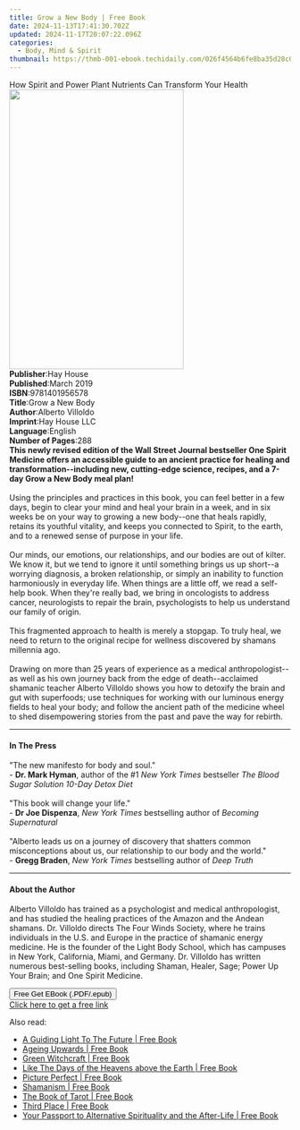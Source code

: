 ```yaml
---
title: Grow a New Body | Free Book
date: 2024-11-13T17:41:30.702Z
updated: 2024-11-17T20:07:22.096Z
categories:
  - Body, Mind & Spirit
thumbnail: https://thmb-001-ebook.techidaily.com/026f4564b6fe8ba35d28c0a8d4524b7c8adcf519192aa0123238c73b6216180c.jpg
---
```

<main id="book-container">
  <div class="flex flex-col">
    <div class="book-brief flex-1 py-6 px-4 sm:p-6 md:py-10 md:px-8">
      <!-- brief-->
      <div class="book-brief-main">
        How Spirit and Power Plant Nutrients Can Transform Your Health
      </div>
    </div>
    <div
      class="book-meta-info flex-1 grid gap-4 col-start-1 col-end-3 row-start-1 sm:mb-6 sm:grid-cols-4 lg:gap-6 lg:col-start-2 lg:row-end-6 lg:row-span-6 lg:mb-0"
    >
      <div
        class="book-meta-info-left place-content-center mt-4 p-4 text-sm leading-6 col-start-2 col-span-2 dark:text-slate-400"
      >
        <img
          class="w-full h-500 object-cover rounded-lg sm:h-255 sm:col-span-2 lg:col-span-full"
          src="https://img-001-ebook.techidaily.com/d7d5065de1846adf5a6139abac9fda5e5b585e9e3d6eba833e4f18d660470921.jpg"
          alt=""
          width="312"
          height="500"
        />
      </div>
      <div
        class="book-meta-info-right mt-2 col-start-1 row-start-2 col-span-3 self-center"
      >
        <!-- meta data  -->
        <div class="flex flex-col px-4 md:px-8">
          <div class="flex-1">
            <strong>Publisher</strong>:<span class="px-2">Hay House</span>
          </div>
          <div class="flex-1">
            <strong>Published</strong>:<span class="px-2">March 2019</span>
          </div>
          <div class="flex-1">
            <strong>ISBN</strong>:<span class="px-2">9781401956578</span>
          </div>
          <div class="flex-1">
            <strong>Title</strong>:<span class="px-2">Grow a New Body</span>
          </div>
          <div class="flex-1">
            <strong>Author</strong>:<span class="px-2">Alberto Villoldo</span>
          </div>
          <div class="flex-1">
            <strong>Imprint</strong>:<span class="px-2">Hay House LLC</span>
          </div>
          <div class="flex-1">
            <strong>Language</strong>:<span class="px-2">English</span>
          </div>
          <div class="flex-1">
            <strong>Number of Pages</strong>:<span class="px-2">288</span>
          </div>
        </div>
      </div>
    </div>
    <div class="book-description flex-1 py-6 px-4 sm:p-6 md:py-10 md:px-8">
      <div class="book-description-main">
        <div accordion-content="" id="description">
          <b
            >This newly revised edition of the Wall Street Journal bestseller
            One Spirit Medicine offers an accessible guide to an ancient
            practice for healing and transformation--including new, cutting-edge
            science, recipes, and a 7-day Grow a New Body meal plan!</b
          ><br /><br />Using the principles and practices in this book, you can
          feel better in a few days, begin to clear your mind and heal your
          brain in a week, and in six weeks be on your way to growing a new
          body--one that heals rapidly, retains its youthful vitality, and keeps
          you connected to Spirit, to the earth, and to a renewed sense of
          purpose in your life.<br /><br />Our minds, our emotions, our
          relationships, and our bodies are out of kilter. We know it, but we
          tend to ignore it until something brings us up short--a worrying
          diagnosis, a broken relationship, or simply an inability to function
          harmoniously in everyday life. When things are a little off, we read a
          self-help book. When they're really bad, we bring in oncologists to
          address cancer, neurologists to repair the brain, psychologists to
          help us understand our family of origin.<br /><br />This fragmented
          approach to health is merely a stopgap. To truly heal, we need to
          return to the original recipe for wellness discovered by shamans
          millennia ago.<br /><br />Drawing on more than 25 years of experience
          as a medical anthropologist--as well as his own journey back from the
          edge of death--acclaimed shamanic teacher Alberto Villoldo shows you
          how to detoxify the brain and gut with superfoods; use techniques for
          working with our luminous energy fields to heal your body; and follow
          the ancient path of the medicine wheel to shed disempowering stories
          from the past and pave the way for rebirth.
        </div>
        <div class="accordion-fader"></div>
      </div>
    </div>
    <div class="book-excerpts flex-1 py-6 px-4 sm:p-6 md:py-10 md:px-8">
      <!-- excerpts-->
      <div class="book-excerpts-main">
        <hr />
        <h4 class="placeholder placeholder-heading">
          <span>In The Press</span>
        </h4>
        <p>
          "The new manifesto for body and soul."&nbsp;<br />-&nbsp;<b
            >Dr. Mark Hyman</b
          >, author of the #1&nbsp;<i>New York Times&nbsp;</i>bestseller&nbsp;<i
            >The Blood Sugar Solution 10-Day Detox Diet<br /><br /></i
          >"This book will change your life."<br />-&nbsp;<b>Dr Joe Dispenza</b
          >,&nbsp;<i>New York Times&nbsp;</i>bestselling author of&nbsp;<i
            >Becoming Supernatural<br /><br /></i
          >"Alberto leads us on a journey of discovery that shatters common
          misconceptions about us, our relationship to our body and the
          world."&nbsp;<br />-&nbsp;<b>Gregg Braden</b>,&nbsp;<i
            >New York Times&nbsp;</i
          >bestselling author of&nbsp;<i>Deep Truth</i>
        </p>
      </div>
    </div>
    <div class="book-about-author flex-1 py-6 px-4 sm:p-6 md:py-10 md:px-8">
      <!-- about author-->
      <div class="book-main-author-main">
        <hr />
        <h4 class="placeholder placeholder-heading">
          <span>About the Author</span>
        </h4>
        <p>
          Alberto Villoldo has trained as a psychologist and medical
          anthropologist, and has studied the healing practices of the Amazon
          and the Andean shamans. Dr. Villoldo directs The Four Winds Society,
          where he trains individuals in the U.S. and Europe in the practice of
          shamanic energy medicine. He is the founder of the Light Body School,
          which has campuses in New York, California, Miami, and Germany. Dr.
          Villoldo has written numerous best-selling books, including Shaman,
          Healer, Sage; Power Up Your Brain; and One Spirit Medicine.
        </p>
      </div>
    </div>
    <div class="book-free-get flex-1 py-6 px-4 sm:p-6 md:py-10 md:px-8">
      <button
        id="btn-free-get"
        class="bg-blue-500 hover:bg-blue-700 text-white font-bold py-2 px-4 rounded"
      >
        Free Get EBook (.PDF/.epub)
      </button>
      <div id="countdown-display" class="px-2 text-lg mt-2"></div>
      <a
        id="free-link"
        class="hidden bg-blue-500 hover:bg-blue-700 text-white font-bold py-2 px-4 rounded"
        href="https://www.ebooks.com/en-us/book/96291666/grow-a-new-body/alberto-villoldo/"
        target="_blank"
        >Click here to get a free link</a
      >
    </div>
    <script>
      let countdownTime = 0;
      let countdownInterval = null;
      document
        .getElementById('btn-free-get')
        .addEventListener('click', startCountdown);
      function startCountdown() {
        countdownTime = new Date().getTime() + 60000 * 3;
        countdownInterval = setInterval(updateCountdown, 1000);
        document.getElementById('btn-free-get').disabled = true;
        document
          .getElementById('btn-free-get')
          .classList.add('bg-gray-500', 'cursor-not-allowed');
      }
      function updateCountdown() {
        let currentTime = new Date().getTime();
        let timeLeft = countdownTime - currentTime;
        let secondsLeft = Math.floor(timeLeft / 1000);
        document.getElementById('countdown-display').innerHTML =
          `Remaining time: ${secondsLeft} seconds.`;
        if (secondsLeft <= 0) {
          clearInterval(countdownInterval);
          document.getElementById('btn-free-get').classList.add('hidden');
          document.getElementById('free-link').classList.remove('hidden');
          document.getElementById('countdown-display').innerHTML = '';
        }
      }
    </script>
  </div>
</main>

<ins class="adsbygoogle"
      style="display:block"
      data-ad-client="ca-pub-7571918770474297"
      data-ad-slot="8358498916"
      data-ad-format="auto"
      data-full-width-responsive="true"></ins>
    

<span class="atpl-alsoreadstyle">Also read:</span>
<div><ul>
<li><a href="https://novels-ebooks.techidaily.com/210676438-9781639854042-a-guiding-light-to-the-future/"><u>A Guiding Light To The Future | Free Book</u></a></li>
<li><a href="https://novels-ebooks.techidaily.com/210676853-9781788604352-ageing-upwards/"><u>Ageing Upwards | Free Book</u></a></li>
<li><a href="https://novels-ebooks.techidaily.com/210677068-9781398827790-green-witchcraft/"><u>Green Witchcraft | Free Book</u></a></li>
<li><a href="https://novels-ebooks.techidaily.com/210676426-9798885406161-like-the-days-of-the-heavens-above-the-earth/"><u>Like The Days of the Heavens above the Earth | Free Book</u></a></li>
<li><a href="https://novels-ebooks.techidaily.com/210676406-9798985729672-picture-perfect/"><u>Picture Perfect | Free Book</u></a></li>
<li><a href="https://novels-ebooks.techidaily.com/210676582-9781958921043-shamanism/"><u>Shamanism | Free Book</u></a></li>
<li><a href="https://novels-ebooks.techidaily.com/210677067-9781398827998-the-book-of-tarot/"><u>The Book of Tarot | Free Book</u></a></li>
<li><a href="https://novels-ebooks.techidaily.com/210676635-9781948692175-third-place/"><u>Third Place | Free Book</u></a></li>
<li><a href="https://novels-ebooks.techidaily.com/210676849-9781662469572-your-passport-to-alternative-spirituality-and-the-after-life/"><u>Your Passport to Alternative Spirituality and the After-Life | Free Book</u></a></li>
</ul></div>

